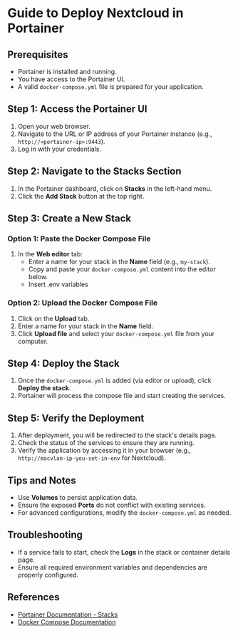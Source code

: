 # Guide to Deploy Nextcloud in Portainer

## Prerequisites
- Portainer is installed and running.
- You have access to the Portainer UI.
- A valid `docker-compose.yml` file is prepared for your application.

## Step 1: Access the Portainer UI
1. Open your web browser.
2. Navigate to the URL or IP address of your Portainer instance (e.g., `http://<portainer-ip>:9443`).
3. Log in with your credentials.

## Step 2: Navigate to the Stacks Section
1. In the Portainer dashboard, click on **Stacks** in the left-hand menu.
2. Click the **Add Stack** button at the top right.

## Step 3: Create a New Stack
### Option 1: Paste the Docker Compose File
1. In the **Web editor** tab:
   - Enter a name for your stack in the **Name** field (e.g., `my-stack`).
   - Copy and paste your `docker-compose.yml` content into the editor below.
   - Insert .env variables
   
### Option 2: Upload the Docker Compose File
1. Click on the **Upload** tab.
2. Enter a name for your stack in the **Name** field.
3. Click **Upload file** and select your `docker-compose.yml` file from your computer.


## Step 4: Deploy the Stack
1. Once the `docker-compose.yml` is added (via editor or upload), click **Deploy the stack**.
2. Portainer will process the compose file and start creating the services.

## Step 5: Verify the Deployment
1. After deployment, you will be redirected to the stack's details page.
2. Check the status of the services to ensure they are running.
3. Verify the application by accessing it in your browser (e.g., `http://macvlan-ip-you-set-in-env` for Nextcloud).

## Tips and Notes
- Use **Volumes** to persist application data.
- Ensure the exposed **Ports** do not conflict with existing services.
- For advanced configurations, modify the `docker-compose.yml` as needed.

## Troubleshooting
- If a service fails to start, check the **Logs** in the stack or container details page.
- Ensure all required environment variables and dependencies are properly configured.

## References
- [Portainer Documentation - Stacks](https://documentation.portainer.io/v2.0/stacks/)
- [Docker Compose Documentation](https://docs.docker.com/compose/)
